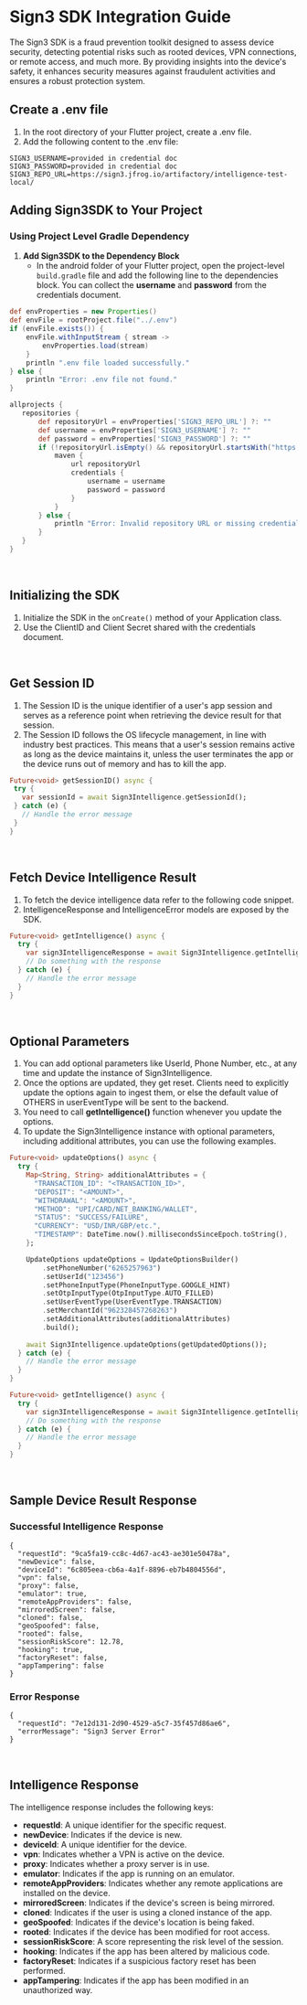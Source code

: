 # Sign3 SDK Integration Guide

The Sign3 SDK is a fraud prevention toolkit designed to assess device security, detecting potential risks such as rooted devices, VPN connections, or remote access, and much more. By providing insights into the device's safety, it enhances security measures against fraudulent activities and ensures a robust protection system.

## Create a .env file

1. In the root directory of your Flutter project, create a .env file.
2. Add the following content to the .env file:

``` credential
SIGN3_USERNAME=provided in credential doc
SIGN3_PASSWORD=provided in credential doc
SIGN3_REPO_URL=https://sign3.jfrog.io/artifactory/intelligence-test-local/
 ```

## Adding Sign3SDK to Your Project

### Using Project Level Gradle Dependency
1. **Add Sign3SDK to the Dependency Block**
   - In the android folder of your Flutter project, open the project-level `build.gradle` file and add the following line to the dependencies block. You can collect the **username** and **password** from the credentials document.

```groovy
def envProperties = new Properties()
def envFile = rootProject.file("../.env")
if (envFile.exists()) {
    envFile.withInputStream { stream ->
        envProperties.load(stream)
    }
    println ".env file loaded successfully."
} else {
    println "Error: .env file not found."
}

allprojects {
   repositories {
       def repositoryUrl = envProperties['SIGN3_REPO_URL'] ?: ""
       def username = envProperties['SIGN3_USERNAME'] ?: ""
       def password = envProperties['SIGN3_PASSWORD'] ?: ""
       if (!repositoryUrl.isEmpty() && repositoryUrl.startsWith("https://") && !repositoryUsername.isEmpty() && !repositoryPassword.isEmpty()) {
           maven {
               url repositoryUrl
               credentials {
                   username = username
                   password = password
               }
           }
       } else {
           println "Error: Invalid repository URL or missing credentials in .env file."
       }
   }
}
```
<br>

## Initializing the SDK
1. Initialize the SDK in the `onCreate()` method of your Application class.
2. Use the ClientID and Client Secret shared with the credentials document.
<br>

## Get Session ID

1. The Session ID is the unique identifier of a user's app session and serves as a reference point when retrieving the device result for that session.
2. The Session ID follows the OS lifecycle management, in line with industry best practices. This means that a user's session remains active as long as the device maintains it, unless the user terminates the app or the device runs out of memory and has to kill the app.
 
 ```dart
Future<void> getSessionID() async {
  try {
    var sessionId = await Sign3Intelligence.getSessionId();
  } catch (e) {
    // Handle the error message 
  }
}
```
<br>

## Fetch Device Intelligence Result

1. To fetch the device intelligence data refer to the following code snippet.
2. IntelligenceResponse and IntelligenceError models are exposed by the SDK.

```dart
Future<void> getIntelligence() async {
  try {
    var sign3IntelligenceResponse = await Sign3Intelligence.getIntelligence();
    // Do something with the response
  } catch (e) {
    // Handle the error message 
  }
}
```
<br>

## Optional Parameters
1.	You can add optional parameters like UserId, Phone Number, etc., at any time and update the instance of Sign3Intelligence.
2.	Once the options are updated, they get reset. Clients need to explicitly update the options again to ingest them, or else the default value of OTHERS in userEventType will be sent to the backend.
3.	You need to call **getIntelligence()** function whenever you update the options.
4.	To update the Sign3Intelligence instance with optional parameters, including additional attributes, you can use the following examples.

```dart
Future<void> updateOptions() async {
  try {
    Map<String, String> additionalAttributes = {
      "TRANSACTION_ID": "<TRANSACTION_ID>",
      "DEPOSIT": "<AMOUNT>",
      "WITHDRAWAL": "<AMOUNT>",
      "METHOD": "UPI/CARD/NET_BANKING/WALLET",
      "STATUS": "SUCCESS/FAILURE",
      "CURRENCY": "USD/INR/GBP/etc.",
      "TIMESTAMP": DateTime.now().millisecondsSinceEpoch.toString(),
    };

    UpdateOptions updateOptions = UpdateOptionsBuilder()
        .setPhoneNumber("6265257963")
        .setUserId("123456")
        .setPhoneInputType(PhoneInputType.GOOGLE_HINT)
        .setOtpInputType(OtpInputType.AUTO_FILLED)
        .setUserEventType(UserEventType.TRANSACTION)
        .setMerchantId("962328457268263")
        .setAdditionalAttributes(additionalAttributes)
        .build();
    
    await Sign3Intelligence.updateOptions(getUpdatedOptions());
  } catch (e) {
    // Handle the error message 
  }
}

Future<void> getIntelligence() async {
  try {
    var sign3IntelligenceResponse = await Sign3Intelligence.getIntelligence();
    // Do something with the response
  } catch (e) {
    // Handle the error message 
  }
}
```
<br>

## Sample Device Result Response

### Successful Intelligence Response

```response
{
  "requestId": "9ca5fa19-cc8c-4d67-ac43-ae301e50478a",
  "newDevice": false,
  "deviceId": "6c805eea-cb6a-4a1f-8896-eb7b4804556d",
  "vpn": false,
  "proxy": false,
  "emulator": true,
  "remoteAppProviders": false,
  "mirroredScreen": false,
  "cloned": false,
  "geoSpoofed": false,
  "rooted": false,
  "sessionRiskScore": 12.78,
  "hooking": true,
  "factoryReset": false,
  "appTampering": false
}

```
### Error Response

```error
{
  "requestId": "7e12d131-2d90-4529-a5c7-35f457d86ae6",
  "errorMessage": "Sign3 Server Error"
}
```
<br>

## Intelligence Response

The intelligence response includes the following keys:

- **requestId**: A unique identifier for the specific request.
- **newDevice**: Indicates if the device is new.
- **deviceId**: A unique identifier for the device.
- **vpn**: Indicates whether a VPN is active on the device.
- **proxy**: Indicates whether a proxy server is in use.
- **emulator**: Indicates if the app is running on an emulator.
- **remoteAppProviders**: Indicates whether any remote applications are installed on the device.
- **mirroredScreen**: Indicates if the device's screen is being mirrored.
- **cloned**: Indicates if the user is using a cloned instance of the app.
- **geoSpoofed**: Indicates if the device's location is being faked.
- **rooted**: Indicates if the device has been modified for root access.
- **sessionRiskScore**: A score representing the risk level of the session.
- **hooking**: Indicates if the app has been altered by malicious code.
- **factoryReset**: Indicates if a suspicious factory reset has been performed.
- **appTampering**: Indicates if the app has been modified in an unauthorized way.


